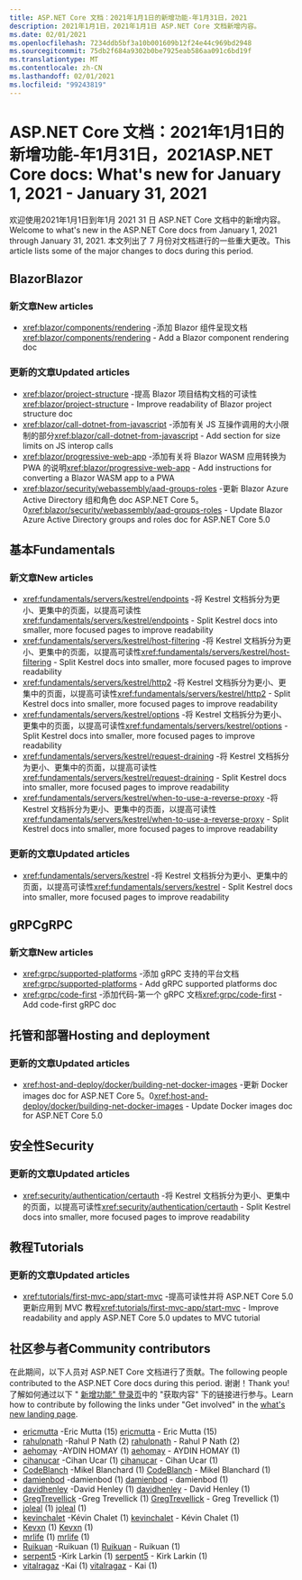 ```yaml
---
title: ASP.NET Core 文档：2021年1月1日的新增功能-年1月31日，2021
description: 2021年1月1日，2021年1月1日 ASP.NET Core 文档新增内容。
ms.date: 02/01/2021
ms.openlocfilehash: 7234ddb5bf3a10b001609b12f24e44c969bd2948
ms.sourcegitcommit: 75db2f684a9302b0be7925eab586aa091c6bd19f
ms.translationtype: MT
ms.contentlocale: zh-CN
ms.lasthandoff: 02/01/2021
ms.locfileid: "99243819"
---
```

# <a name="aspnet-core-docs-whats-new-for-january-1-2021---january-31-2021"></a><span data-ttu-id="dce15-103">ASP.NET Core 文档：2021年1月1日的新增功能-年1月31日，2021</span><span class="sxs-lookup"><span data-stu-id="dce15-103">ASP.NET Core docs: What's new for January 1, 2021 - January 31, 2021</span></span>

<span data-ttu-id="dce15-104">欢迎使用2021年1月1日到年1月 2021 31 日 ASP.NET Core 文档中的新增内容。</span><span class="sxs-lookup"><span data-stu-id="dce15-104">Welcome to what's new in the ASP.NET Core docs from January 1, 2021 through January 31, 2021.</span></span> <span data-ttu-id="dce15-105">本文列出了 7 月份对文档进行的一些重大更改。</span><span class="sxs-lookup"><span data-stu-id="dce15-105">This article lists some of the major changes to docs during this period.</span></span>

## <a name="blazor"></a><span data-ttu-id="dce15-106">Blazor</span><span class="sxs-lookup"><span data-stu-id="dce15-106">Blazor</span></span>

### <a name="new-articles"></a><span data-ttu-id="dce15-107">新文章</span><span class="sxs-lookup"><span data-stu-id="dce15-107">New articles</span></span>

- <span data-ttu-id="dce15-108"><xref:blazor/components/rendering> -添加 Blazor 组件呈现文档</span><span class="sxs-lookup"><span data-stu-id="dce15-108"><xref:blazor/components/rendering> - Add a Blazor component rendering doc</span></span>

### <a name="updated-articles"></a><span data-ttu-id="dce15-109">更新的文章</span><span class="sxs-lookup"><span data-stu-id="dce15-109">Updated articles</span></span>

- <span data-ttu-id="dce15-110"><xref:blazor/project-structure> -提高 Blazor 项目结构文档的可读性</span><span class="sxs-lookup"><span data-stu-id="dce15-110"><xref:blazor/project-structure> - Improve readability of Blazor project structure doc</span></span>
- <span data-ttu-id="dce15-111"><xref:blazor/call-dotnet-from-javascript> -添加有关 JS 互操作调用的大小限制的部分</span><span class="sxs-lookup"><span data-stu-id="dce15-111"><xref:blazor/call-dotnet-from-javascript> - Add section for size limits on JS interop calls</span></span>
- <span data-ttu-id="dce15-112"><xref:blazor/progressive-web-app> -添加有关将 Blazor WASM 应用转换为 PWA 的说明</span><span class="sxs-lookup"><span data-stu-id="dce15-112"><xref:blazor/progressive-web-app> - Add instructions for converting a Blazor WASM app to a PWA</span></span>
- <span data-ttu-id="dce15-113"><xref:blazor/security/webassembly/aad-groups-roles> -更新 Blazor Azure Active Directory 组和角色 doc ASP.NET Core 5。0</span><span class="sxs-lookup"><span data-stu-id="dce15-113"><xref:blazor/security/webassembly/aad-groups-roles> - Update Blazor Azure Active Directory groups and roles doc for ASP.NET Core 5.0</span></span>

## <a name="fundamentals"></a><span data-ttu-id="dce15-114">基本</span><span class="sxs-lookup"><span data-stu-id="dce15-114">Fundamentals</span></span>

### <a name="new-articles"></a><span data-ttu-id="dce15-115">新文章</span><span class="sxs-lookup"><span data-stu-id="dce15-115">New articles</span></span>

- <span data-ttu-id="dce15-116"><xref:fundamentals/servers/kestrel/endpoints> -将 Kestrel 文档拆分为更小、更集中的页面，以提高可读性</span><span class="sxs-lookup"><span data-stu-id="dce15-116"><xref:fundamentals/servers/kestrel/endpoints> - Split Kestrel docs into smaller, more focused pages to improve readability</span></span>
- <span data-ttu-id="dce15-117"><xref:fundamentals/servers/kestrel/host-filtering> -将 Kestrel 文档拆分为更小、更集中的页面，以提高可读性</span><span class="sxs-lookup"><span data-stu-id="dce15-117"><xref:fundamentals/servers/kestrel/host-filtering> - Split Kestrel docs into smaller, more focused pages to improve readability</span></span>
- <span data-ttu-id="dce15-118"><xref:fundamentals/servers/kestrel/http2> -将 Kestrel 文档拆分为更小、更集中的页面，以提高可读性</span><span class="sxs-lookup"><span data-stu-id="dce15-118"><xref:fundamentals/servers/kestrel/http2> - Split Kestrel docs into smaller, more focused pages to improve readability</span></span>
- <span data-ttu-id="dce15-119"><xref:fundamentals/servers/kestrel/options> -将 Kestrel 文档拆分为更小、更集中的页面，以提高可读性</span><span class="sxs-lookup"><span data-stu-id="dce15-119"><xref:fundamentals/servers/kestrel/options> - Split Kestrel docs into smaller, more focused pages to improve readability</span></span>
- <span data-ttu-id="dce15-120"><xref:fundamentals/servers/kestrel/request-draining> -将 Kestrel 文档拆分为更小、更集中的页面，以提高可读性</span><span class="sxs-lookup"><span data-stu-id="dce15-120"><xref:fundamentals/servers/kestrel/request-draining> - Split Kestrel docs into smaller, more focused pages to improve readability</span></span>
- <span data-ttu-id="dce15-121"><xref:fundamentals/servers/kestrel/when-to-use-a-reverse-proxy> -将 Kestrel 文档拆分为更小、更集中的页面，以提高可读性</span><span class="sxs-lookup"><span data-stu-id="dce15-121"><xref:fundamentals/servers/kestrel/when-to-use-a-reverse-proxy> - Split Kestrel docs into smaller, more focused pages to improve readability</span></span>

### <a name="updated-articles"></a><span data-ttu-id="dce15-122">更新的文章</span><span class="sxs-lookup"><span data-stu-id="dce15-122">Updated articles</span></span>

- <span data-ttu-id="dce15-123"><xref:fundamentals/servers/kestrel> -将 Kestrel 文档拆分为更小、更集中的页面，以提高可读性</span><span class="sxs-lookup"><span data-stu-id="dce15-123"><xref:fundamentals/servers/kestrel> - Split Kestrel docs into smaller, more focused pages to improve readability</span></span>

## <a name="grpc"></a><span data-ttu-id="dce15-124">gRPC</span><span class="sxs-lookup"><span data-stu-id="dce15-124">gRPC</span></span>

### <a name="new-articles"></a><span data-ttu-id="dce15-125">新文章</span><span class="sxs-lookup"><span data-stu-id="dce15-125">New articles</span></span>

- <span data-ttu-id="dce15-126"><xref:grpc/supported-platforms> -添加 gRPC 支持的平台文档</span><span class="sxs-lookup"><span data-stu-id="dce15-126"><xref:grpc/supported-platforms> - Add gRPC supported platforms doc</span></span>
- <span data-ttu-id="dce15-127"><xref:grpc/code-first> -添加代码-第一个 gRPC 文档</span><span class="sxs-lookup"><span data-stu-id="dce15-127"><xref:grpc/code-first> - Add code-first gRPC doc</span></span>

## <a name="hosting-and-deployment"></a><span data-ttu-id="dce15-128">托管和部署</span><span class="sxs-lookup"><span data-stu-id="dce15-128">Hosting and deployment</span></span>

### <a name="updated-articles"></a><span data-ttu-id="dce15-129">更新的文章</span><span class="sxs-lookup"><span data-stu-id="dce15-129">Updated articles</span></span>

- <span data-ttu-id="dce15-130"><xref:host-and-deploy/docker/building-net-docker-images> -更新 Docker images doc for ASP.NET Core 5。0</span><span class="sxs-lookup"><span data-stu-id="dce15-130"><xref:host-and-deploy/docker/building-net-docker-images> - Update Docker images doc for ASP.NET Core 5.0</span></span>

## <a name="security"></a><span data-ttu-id="dce15-131">安全性</span><span class="sxs-lookup"><span data-stu-id="dce15-131">Security</span></span>

### <a name="updated-articles"></a><span data-ttu-id="dce15-132">更新的文章</span><span class="sxs-lookup"><span data-stu-id="dce15-132">Updated articles</span></span>

- <span data-ttu-id="dce15-133"><xref:security/authentication/certauth> -将 Kestrel 文档拆分为更小、更集中的页面，以提高可读性</span><span class="sxs-lookup"><span data-stu-id="dce15-133"><xref:security/authentication/certauth> - Split Kestrel docs into smaller, more focused pages to improve readability</span></span>

## <a name="tutorials"></a><span data-ttu-id="dce15-134">教程</span><span class="sxs-lookup"><span data-stu-id="dce15-134">Tutorials</span></span>

### <a name="updated-articles"></a><span data-ttu-id="dce15-135">更新的文章</span><span class="sxs-lookup"><span data-stu-id="dce15-135">Updated articles</span></span>

- <span data-ttu-id="dce15-136"><xref:tutorials/first-mvc-app/start-mvc> -提高可读性并将 ASP.NET Core 5.0 更新应用到 MVC 教程</span><span class="sxs-lookup"><span data-stu-id="dce15-136"><xref:tutorials/first-mvc-app/start-mvc> - Improve readability and apply ASP.NET Core 5.0 updates to MVC tutorial</span></span>

## <a name="community-contributors"></a><span data-ttu-id="dce15-137">社区参与者</span><span class="sxs-lookup"><span data-stu-id="dce15-137">Community contributors</span></span>

<span data-ttu-id="dce15-138">在此期间，以下人员对 ASP.NET Core 文档进行了贡献。</span><span class="sxs-lookup"><span data-stu-id="dce15-138">The following people contributed to the ASP.NET Core docs during this period.</span></span> <span data-ttu-id="dce15-139">谢谢！</span><span class="sxs-lookup"><span data-stu-id="dce15-139">Thank you!</span></span> <span data-ttu-id="dce15-140">了解如何通过以下 " [新增功能" 登录页](index.yml)中的 "获取内容" 下的链接进行参与。</span><span class="sxs-lookup"><span data-stu-id="dce15-140">Learn how to contribute by following the links under "Get involved" in the [what's new landing page](index.yml).</span></span>

- <span data-ttu-id="dce15-141">[ericmutta](https://github.com/ericmutta) -Eric Mutta (15) </span><span class="sxs-lookup"><span data-stu-id="dce15-141">[ericmutta](https://github.com/ericmutta) - Eric Mutta (15)</span></span>
- <span data-ttu-id="dce15-142">[rahulpnath](https://github.com/rahulpnath) -Rahul P Nath (2) </span><span class="sxs-lookup"><span data-stu-id="dce15-142">[rahulpnath](https://github.com/rahulpnath) - Rahul P Nath (2)</span></span>
- <span data-ttu-id="dce15-143">[aehomay](https://github.com/aehomay) -AYDIN HOMAY (1) </span><span class="sxs-lookup"><span data-stu-id="dce15-143">[aehomay](https://github.com/aehomay) - AYDIN HOMAY (1)</span></span>
- <span data-ttu-id="dce15-144">[cihanucar](https://github.com/cihanucar) -Cihan Ucar (1) </span><span class="sxs-lookup"><span data-stu-id="dce15-144">[cihanucar](https://github.com/cihanucar) - Cihan Ucar (1)</span></span>
- <span data-ttu-id="dce15-145">[CodeBlanch](https://github.com/CodeBlanch) -Mikel Blanchard (1) </span><span class="sxs-lookup"><span data-stu-id="dce15-145">[CodeBlanch](https://github.com/CodeBlanch) - Mikel Blanchard (1)</span></span>
- <span data-ttu-id="dce15-146">[damienbod](https://github.com/damienbod) -damienbod (1) </span><span class="sxs-lookup"><span data-stu-id="dce15-146">[damienbod](https://github.com/damienbod) - damienbod (1)</span></span>
- <span data-ttu-id="dce15-147">[davidhenley](https://github.com/davidhenley) -David Henley (1) </span><span class="sxs-lookup"><span data-stu-id="dce15-147">[davidhenley](https://github.com/davidhenley) - David Henley (1)</span></span>
- <span data-ttu-id="dce15-148">[GregTrevellick](https://github.com/GregTrevellick) -Greg Trevellick (1) </span><span class="sxs-lookup"><span data-stu-id="dce15-148">[GregTrevellick](https://github.com/GregTrevellick) - Greg Trevellick (1)</span></span>
- <span data-ttu-id="dce15-149">[joleal](https://github.com/joleal) (1) </span><span class="sxs-lookup"><span data-stu-id="dce15-149">[joleal](https://github.com/joleal) (1)</span></span>
- <span data-ttu-id="dce15-150">[kevinchalet](https://github.com/kevinchalet) -Kévin Chalet (1) </span><span class="sxs-lookup"><span data-stu-id="dce15-150">[kevinchalet](https://github.com/kevinchalet) - Kévin Chalet (1)</span></span>
- <span data-ttu-id="dce15-151">[Kevxn](https://github.com/Kevxn) (1) </span><span class="sxs-lookup"><span data-stu-id="dce15-151">[Kevxn](https://github.com/Kevxn) (1)</span></span>
- <span data-ttu-id="dce15-152">[mrlife](https://github.com/mrlife) (1) </span><span class="sxs-lookup"><span data-stu-id="dce15-152">[mrlife](https://github.com/mrlife) (1)</span></span>
- <span data-ttu-id="dce15-153">[Ruikuan](https://github.com/Ruikuan) -Ruikuan (1) </span><span class="sxs-lookup"><span data-stu-id="dce15-153">[Ruikuan](https://github.com/Ruikuan) - Ruikuan (1)</span></span>
- <span data-ttu-id="dce15-154">[serpent5](https://github.com/serpent5) -Kirk Larkin (1) </span><span class="sxs-lookup"><span data-stu-id="dce15-154">[serpent5](https://github.com/serpent5) - Kirk Larkin (1)</span></span>
- <span data-ttu-id="dce15-155">[vitalragaz](https://github.com/vitalragaz) -Kai (1) </span><span class="sxs-lookup"><span data-stu-id="dce15-155">[vitalragaz](https://github.com/vitalragaz) - Kai (1)</span></span>
